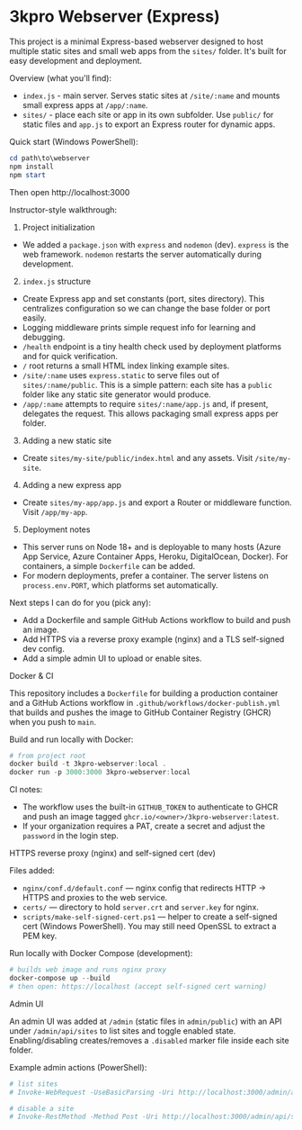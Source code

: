 # 3kpro Webserver (Express)

This project is a minimal Express-based webserver designed to host multiple static sites and small web apps from the `sites/` folder. It's built for easy development and deployment.

Overview (what you'll find):

- `index.js` - main server. Serves static sites at `/site/:name` and mounts small express apps at `/app/:name`.
- `sites/` - place each site or app in its own subfolder. Use `public/` for static files and `app.js` to export an Express router for dynamic apps.

Quick start (Windows PowerShell):

```powershell
cd path\to\webserver
npm install
npm start
```

Then open http://localhost:3000

Instructor-style walkthrough:

1) Project initialization

- We added a `package.json` with `express` and `nodemon` (dev). `express` is the web framework. `nodemon` restarts the server automatically during development.

2) `index.js` structure

- Create Express app and set constants (port, sites directory). This centralizes configuration so we can change the base folder or port easily.
- Logging middleware prints simple request info for learning and debugging.
- `/health` endpoint is a tiny health check used by deployment platforms and for quick verification.
- `/` root returns a small HTML index linking example sites.
- `/site/:name` uses `express.static` to serve files out of `sites/:name/public`. This is a simple pattern: each site has a `public` folder like any static site generator would produce.
- `/app/:name` attempts to require `sites/:name/app.js` and, if present, delegates the request. This allows packaging small express apps per folder.

3) Adding a new static site

- Create `sites/my-site/public/index.html` and any assets. Visit `/site/my-site`.

4) Adding a new express app

- Create `sites/my-app/app.js` and export a Router or middleware function. Visit `/app/my-app`.

5) Deployment notes

- This server runs on Node 18+ and is deployable to many hosts (Azure App Service, Azure Container Apps, Heroku, DigitalOcean, Docker). For containers, a simple `Dockerfile` can be added.
- For modern deployments, prefer a container. The server listens on `process.env.PORT`, which platforms set automatically.

Next steps I can do for you (pick any):

- Add a Dockerfile and sample GitHub Actions workflow to build and push an image.
- Add HTTPS via a reverse proxy example (nginx) and a TLS self-signed dev config.
- Add a simple admin UI to upload or enable sites.

Docker & CI

This repository includes a `Dockerfile` for building a production container and a GitHub Actions workflow in `.github/workflows/docker-publish.yml` that builds and pushes the image to GitHub Container Registry (GHCR) when you push to `main`.

Build and run locally with Docker:

```powershell
# from project root
docker build -t 3kpro-webserver:local .
docker run -p 3000:3000 3kpro-webserver:local
```

CI notes:
- The workflow uses the built-in `GITHUB_TOKEN` to authenticate to GHCR and push an image tagged `ghcr.io/<owner>/3kpro-webserver:latest`.
- If your organization requires a PAT, create a secret and adjust the `password` in the login step.

HTTPS reverse proxy (nginx) and self-signed cert (dev)

Files added:

- `nginx/conf.d/default.conf` — nginx config that redirects HTTP → HTTPS and proxies to the web service.
- `certs/` — directory to hold `server.crt` and `server.key` for nginx.
- `scripts/make-self-signed-cert.ps1` — helper to create a self-signed cert (Windows PowerShell). You may still need OpenSSL to extract a PEM key.

Run locally with Docker Compose (development):

```powershell
# builds web image and runs nginx proxy
docker-compose up --build
# then open: https://localhost (accept self-signed cert warning)
```

Admin UI

An admin UI was added at `/admin` (static files in `admin/public`) with an API under `/admin/api/sites` to list sites and toggle enabled state. Enabling/disabling creates/removes a `.disabled` marker file inside each site folder.

Example admin actions (PowerShell):

```powershell
# list sites
# Invoke-WebRequest -UseBasicParsing -Uri http://localhost:3000/admin/api/sites | ConvertFrom-Json

# disable a site
# Invoke-RestMethod -Method Post -Uri http://localhost:3000/admin/api/sites/example-static/enable -Body (@{enabled=$false}|ConvertTo-Json) -ContentType 'application/json'
```

